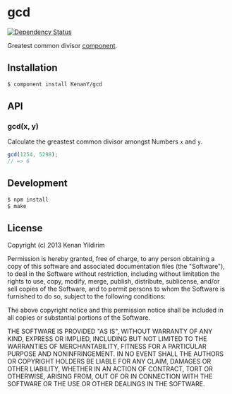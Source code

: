 # gcd

[![Dependency Status](https://gemnasium.com/KenanY/gcd.png)](https://gemnasium.com/KenanY/gcd)

Greatest common divisor [component](https://github.com/component).

## Installation

``` bash
$ component install KenanY/gcd
```

## API

### gcd(x, y)

Calculate the greastest common divisor amongst Numbers `x` and `y`.

``` javascript
gcd(1254, 5298);
// => 6
```

## Development

``` bash
$ npm install
$ make
```

## License

Copyright (c) 2013 Kenan Yildirim

Permission is hereby granted, free of charge, to any person obtaining a copy
of this software and associated documentation files (the "Software"), to deal
in the Software without restriction, including without limitation the rights
to use, copy, modify, merge, publish, distribute, sublicense, and/or sell
copies of the Software, and to permit persons to whom the Software is
furnished to do so, subject to the following conditions:

The above copyright notice and this permission notice shall be included in all
copies or substantial portions of the Software.

THE SOFTWARE IS PROVIDED "AS IS", WITHOUT WARRANTY OF ANY KIND,
EXPRESS OR IMPLIED, INCLUDING BUT NOT LIMITED TO THE WARRANTIES OF
MERCHANTABILITY, FITNESS FOR A PARTICULAR PURPOSE AND NONINFRINGEMENT.
IN NO EVENT SHALL THE AUTHORS OR COPYRIGHT HOLDERS BE LIABLE FOR ANY CLAIM,
DAMAGES OR OTHER LIABILITY, WHETHER IN AN ACTION OF CONTRACT, TORT OR
OTHERWISE, ARISING FROM, OUT OF OR IN CONNECTION WITH THE SOFTWARE OR THE USE
OR OTHER DEALINGS IN THE SOFTWARE.